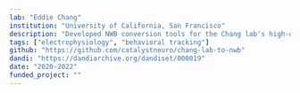 ```yaml
---
lab: "Eddie Chang"
institution: "University of California, San Francisco"
description: "Developed NWB conversion tools for the Chang lab's high-density electrocorticography (ECoG) recordings in human patients. The project includes conversion of 256-channel neural recordings during speech production, with detailed annotations of speech events and anatomical electrode labels, demonstrating the capability to handle complex human neurophysiology data while maintaining HIPAA compliance."
tags: ["electrophysiology", "behavioral tracking"]
github: "https://github.com/catalystneuro/chang-lab-to-nwb"
dandi: "https://dandiarchive.org/dandiset/000019"
date: "2020-2022"
funded_project: ""
---
```

